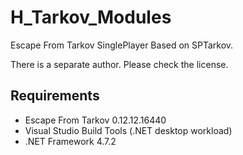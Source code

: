 # H_Tarkov_Modules
Escape From Tarkov SinglePlayer Based on SPTarkov.

There is a separate author. Please check the license.

## Requirements

- Escape From Tarkov 0.12.12.16440
- Visual Studio Build Tools (.NET desktop workload)
- .NET Framework 4.7.2